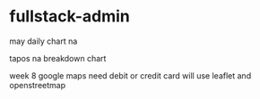 # fullstack-admin


may daily chart na

tapos na breakdown chart

week 8 google maps need debit or credit card will use leaflet and openstreetmap 

